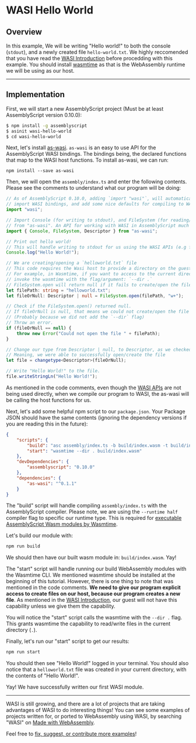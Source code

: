 # WASI Hello World

## Overview

In this example, We will be writing "Hello world!" to both the console (`stdout`), and a newly created file `hello-world.txt`. We highly reccomended that you have read the [WASI Introduction](/example-redirect?exampleName=wasi-introduction) before procedding with this example. You should install [wasmtime](https://wasmtime.dev/) as that is the WebAssembly runtime we will be using as our host.

---

## Implementation

First, we will start a new AssemblyScript project (Must be at least AssemblyScript version 0.10.0):

```bash
$ npm install -g assemblyscript
$ asinit wasi-hello-world
$ cd wasi-hello-world
```

Next, let's install [as-wasi](https://github.com/jedisct1/as-wasi). `as-wasi` is an easy to use API for the AssemblyScript WASI bindings. The bindings being, the declared functions that map to the WASI host functions. To install as-wasi, we can run:

`npm install --save as-wasi`

Then, we will open the `assembly/index.ts` and enter the following contents. Please see the comments to understand what our program will be doing:

```typescript
// As of AssemblyScript 0.10.0, adding `import "wasi"`, will automatically
// import WASI bindings, and add some nice defaults for compiling to WASI.
import "wasi";

// Import Console (for writing to stdout), and FileSystem (for reading/writing files)
// from "as-wasi". An API for working with WASI in AssemblyScript much easier.
import { Console, FileSystem, Descriptor } from "as-wasi";

// Print out hello world!
// This will handle writing to stdout for us using the WASI APIs (e.g fd_write)
Console.log("Hello World!");

// We are creating/opening a `helloworld.txt` file
// This code requires the Wasi host to provide a directory on the guest.
// For example, in Wasmtime, if you want to access to the current directory,
// invoke the wasmtime with the flag/argument: `--dir .`
// FileSystem.open will return null if it fails to create/open the file
let filePath: string = "helloworld.txt";
let fileOrNull: Descriptor | null = FileSystem.open(filePath, "w+");

// Check if the FileSystem.open() returned null.
// If fileOrNull is null, that means we could not create/open the file
// (Probably because we did not add the `--dir` flag)
// Throw an error.
if (fileOrNull == null) {
    throw new Error("Could not open the file " + filePath);
}

// Change our type from Descriptor | null, to Descriptor, as we checked above.
// Meaning, we were able to successfully open/create the file
let file = changetype<Descriptor>(fileOrNull);

// Write "Hello World!" to the file.
file.writeStringLn("Hello World!");
```

As mentioned in the code comments, even though the [WASI APIs](https://github.com/WebAssembly/WASI/blob/master/phases/snapshot/docs.md) are not being used directly, when we compile our program to WASI, the as-wasi will be calling the host functions for us.

Next, let's add some helpful npm script to our `package.json`. Your Package JSON should have the same contents (ignoring the dependency versions if you are reading this in the future):

```json
{
    "scripts": {
        "build": "asc assembly/index.ts -b build/index.wasm -t build/index.wat --runtime half",
        "start": "wasmtime --dir . build/index.wasm"
    },
    "devDependencies": {
        "assemblyscript": "0.10.0"
    },
    "dependencies": {
        "as-wasi": "^0.1.1"
    }
}
```

The "build" script will handle compiling `assembly/index.ts` with the AssemblyScript compiler. Please note, we are using the `--runtime half` compiler flag to specific our runtime type. This is required for [executable AssemblyScript Wasm modules by Wasmtime](https://github.com/bytecodealliance/wasmtime/blob/master/docs/wasm-assemblyscript.md).

Let's build our module with:

```bash
npm run build
```

We should then have our built wasm module in: `build/index.wasm`. Yay!

The "start" script will handle running our build WebAssembly modules with the Wasmtime CLI. We mentioned wasmtime should be installed at the beginning of this tutorial. However, there is one thing to note that was mentioned in the code comments. **We need to give our program explicit access to create files on our host, because our program creates a new file**. As mentioned in the [WASI Introduction](/example-redirect?exampleName=wasi-introduction), our guest will not have this capability unless we give them the capability.

You will notice the "start" script calls the wasmtime with the `--dir .` flag. This grants wasmtime the capability to read/write files in the current directory (`.`).

Finally, let's run our "start" script to get our results:

```bash
npm run start
```

You should then see "Hello World!" logged in your terminal. You should also notice that a `helloworld.txt` file was created in your current directory, with the contents of "Hello World!".

Yay! We have successfully written our first WASI module.

---

WASI is still growing, and there are a lot of projects that are taking advantages of WASI to do interesting things! You can see some examples of projects written for, or ported to WebAssembly using WASI, by searching "WASI" on [Made with WebAssembly](https://madewithwebassembly.com/).

Feel free to [fix, suggest, or contribute more examples](https://github.com/torch2424/wasm-by-example)!
